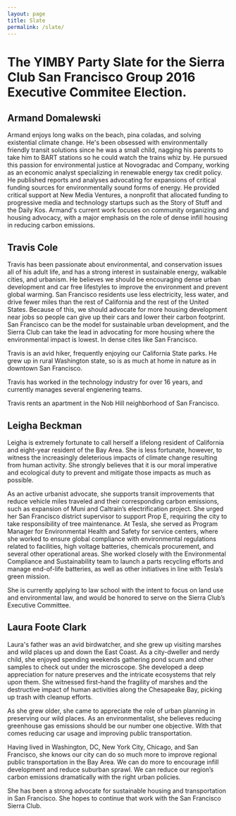 ```yaml
---
layout: page
title: Slate
permalink: /slate/
---
```


# The YIMBY Party Slate for the Sierra Club San Francisco Group 2016 Executive Commitee Election.

## Armand Domalewski

Armand enjoys long walks on the beach, pina coladas, and
solving existential climate change. He's been obsessed with
environmentally friendly transit solutions since he was a small child,
nagging his parents to take him to BART stations so he could watch the
trains whiz by. He pursued this passion for environmental justice at
Novogradac and Company, working as an economic analyst specializing in
renewable energy tax credit policy. He published reports and analyses
advocating for expansions of critical funding sources for
environmentally sound forms of energy. He provided critical support at
New Media Ventures, a nonprofit that allocated funding to progressive
media and technology startups such as the Story of Stuff and the Daily
Kos. Armand's current work focuses on community organizing and housing
advocacy, with a major emphasis on the role of dense infill housing in
reducing carbon emissions.

## Travis Cole

Travis has been passionate about environmental, and conservation issues all
of his adult life, and has a strong interest in sustainable energy,
walkable cities, and urbanism. He believes we should be encouraging dense
urban development and car free lifestyles to improve the environment
and prevent global warming. San Francisco residents use less
electricity, less water, and drive fewer miles than the rest of
California and the rest of the United States. Because of this, we should
advocate for more housing development near jobs so people can give up
their cars and lower their carbon footprint. San Francisco can be the
model for sustainable urban development, and the Sierra Club can take
the lead in advocating for more housing where the environmental impact
is lowest. In dense cites like San Francisco.

Travis is an avid hiker, frequently enjoying our California State parks.
He grew up in rural Washington state, so is as much at home in nature as
in downtown San Francisco.

Travis has worked in the technology industry for over 16 years, and
currently manages several engienering teams.

Travis rents an apartment in the Nob Hill neighborhood of San Francisco.

## Leigha Beckman

Leigha is extremely fortunate to call herself a lifelong resident of California 
and eight-year resident of the Bay Area. She is less fortunate, however, to 
witness the increasingly deleterious impacts of climate change resulting from
human activity. She strongly believes that it is our moral imperative and ecological 
duty to prevent and mitigate those impacts as much as possible.  

As an active urbanist advocate, she supports transit improvements that reduce vehicle 
miles traveled and their corresponding carbon emissions, such as expansion of Muni and 
Caltrain’s electrification project. She urged her San Francisco district supervisor to 
support Prop E, requiring the city to take responsibility of tree maintenance. At Tesla, 
she served as Program Manager for Environmental Health and Safety for service centers, 
where she worked to ensure global compliance with environmental regulations related to 
facilities, high voltage batteries, chemicals procurement, and several other operational 
areas. She worked closely with the Environmental Compliance and Sustainability team to 
launch a parts recycling efforts and manage end-of-life batteries, as well as other 
initiatives in line with Tesla’s green mission.

She is currently applying to law school with the intent to focus on land use and 
environmental law, and would be honored to serve on the Sierra Club’s Executive Committee.  

## Laura Foote Clark

Laura's father was an avid birdwatcher, and she grew up visiting marshes and
wild places up and down the East Coast. As a city-dweller and nerdy
child, she enjoyed spending weekends gathering pond scum and other samples
to check out under the microscope. She developed a deep appreciation for
nature preserves and the intricate ecosystems that rely upon them. She
witnessed first-hand the fragility of marshes and the destructive impact
of human activities along the Chesapeake Bay, picking up trash with
cleanup efforts.
 
As she grew older, she came to appreciate the role of urban planning in
preserving our wild places. As an environmentalist, she believes reducing
greenhouse gas emissions should be our number one objective. With that
comes reducing car usage and improving public transportation.
 
Having lived in Washington, DC, New York City, Chicago, and San
Francisco, she knows our city can do so much more to improve regional
public transportation in the Bay Area. We can do more to encourage
infill development and reduce suburban sprawl. We can reduce our
region’s carbon emissions dramatically with the right urban policies.
 
She has been a strong advocate for sustainable housing and transportation
in San Francisco. She hopes to continue that work with the San Francisco
Sierra Club.

